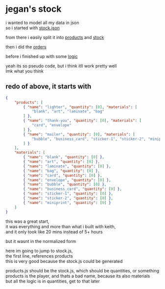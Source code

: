 # jegan's stock

i wanted to model all my data in json  
so i started with [stock.json](https://github.com/wommy/keith-jegan-stock-sql/blob/master/stock.json)

from there i easily split it into [products](https://github.com/wommy/keith-jegan-stock-sql/blob/master/products.js) and [stock](https://github.com/wommy/keith-jegan-stock-sql/blob/master/stock.js)

then i did the [orders](https://github.com/wommy/keith-jegan-stock-sql/blob/master/orders.js)

before i finished up with some [logic](https://github.com/wommy/keith-jegan-stock-sql/blob/master/logic.js)

yeah its so pseudo code, but i think itll work pretty well  
lmk what you think


## redo of above, it starts with

``` stock.json
{
	"products": [
		{ "name": "lighter", "quantity": [0], "materials": [
			"blank", "art", "laminate", "bag"
		] },
		{ "name": "thank-you", "quantity": [0], "materials": [
			"card", "envelope"
		] },
		{ "name": "mailer", "quantity": [0], "materials": [
			"bubble", "business_card", "sticker-1", "sticker-2", "miniprint"
		] }
	],
	"materials": [
		{ "name": "blank", "quantity": [0] },
		{ "name": "art", "quantity": [0] },
		{ "name": "laminate", "quantity": [0] },
		{ "name": "bag", "quantity": [0] },
		{ "name": "card", "quantity": [0] },
		{ "name": "envelope", "quantity": [0] },
		{ "name": "bubble", "quantity": [0] },
		{ "name": "business_card", "quantity": [0] },
		{ "name": "sticker-1", "quantity": [0] },
		{ "name": "sticker-2", "quantity": [0] },
		{ "name": "miniprint", "quantity": [0] }
	]
}
```

this was a great start,  
it was everything and more than what i built with keith,  
and it only took like 20 mins instead of 5+ hours

but it wasnt in the normalized form

here im going to jump to stock.js,  
the first line, references products  
this is very good because the stock.js could be generated

products.js should be the stock.js, which should be quantities, or something  
products is the player, and thats a bad name, because its also materials  
but all the logic is in quantities, get to that later


